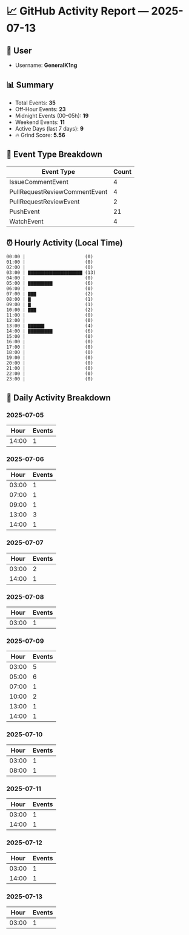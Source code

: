 # 📈 GitHub Activity Report — 2025-07-13

## 👤 User
- Username: **GeneralK1ng**

## 📊 Summary
- Total Events: **35**
- Off-Hour Events: **23**
- Midnight Events (00–05h): **19**
- Weekend Events: **11**
- Active Days (last 7 days): **9**
- 🔥 Grind Score: **5.56**

## 🔧 Event Type Breakdown
| Event Type | Count |
|------------|-------|
| IssueCommentEvent | 4 |
| PullRequestReviewCommentEvent | 4 |
| PullRequestReviewEvent | 2 |
| PushEvent | 21 |
| WatchEvent | 4 |

## ⏰ Hourly Activity (Local Time)
```text
00:00 |                      (0)
01:00 |                      (0)
02:00 |                      (0)
03:00 | ▇▇▇▇▇▇▇▇▇▇▇▇▇▇▇▇▇▇▇▇ (13)
04:00 |                      (0)
05:00 | ▇▇▇▇▇▇▇▇▇            (6)
06:00 |                      (0)
07:00 | ▇▇▇                  (2)
08:00 | ▇                    (1)
09:00 | ▇                    (1)
10:00 | ▇▇▇                  (2)
11:00 |                      (0)
12:00 |                      (0)
13:00 | ▇▇▇▇▇▇               (4)
14:00 | ▇▇▇▇▇▇▇▇▇            (6)
15:00 |                      (0)
16:00 |                      (0)
17:00 |                      (0)
18:00 |                      (0)
19:00 |                      (0)
20:00 |                      (0)
21:00 |                      (0)
22:00 |                      (0)
23:00 |                      (0)
```

## 📆 Daily Activity Breakdown
### 2025-07-05
| Hour | Events |
|------|--------|
| 14:00 | 1 |

### 2025-07-06
| Hour | Events |
|------|--------|
| 03:00 | 1 |
| 07:00 | 1 |
| 09:00 | 1 |
| 13:00 | 3 |
| 14:00 | 1 |

### 2025-07-07
| Hour | Events |
|------|--------|
| 03:00 | 2 |
| 14:00 | 1 |

### 2025-07-08
| Hour | Events |
|------|--------|
| 03:00 | 1 |

### 2025-07-09
| Hour | Events |
|------|--------|
| 03:00 | 5 |
| 05:00 | 6 |
| 07:00 | 1 |
| 10:00 | 2 |
| 13:00 | 1 |
| 14:00 | 1 |

### 2025-07-10
| Hour | Events |
|------|--------|
| 03:00 | 1 |
| 08:00 | 1 |

### 2025-07-11
| Hour | Events |
|------|--------|
| 03:00 | 1 |
| 14:00 | 1 |

### 2025-07-12
| Hour | Events |
|------|--------|
| 03:00 | 1 |
| 14:00 | 1 |

### 2025-07-13
| Hour | Events |
|------|--------|
| 03:00 | 1 |

